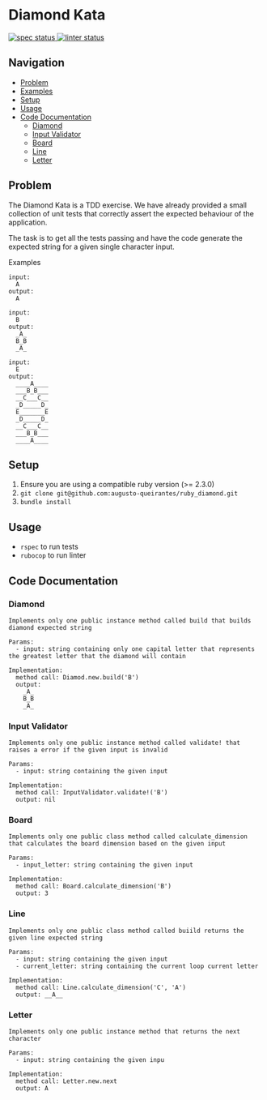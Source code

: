 # Diamond Kata

<p align="left">
  <a href="https://github.com/augusto-queirantes/ruby_diamond/actions">
    <img alt="spec status" src="https://github.com/augusto-queirantes/ruby_diamond/workflows/Specs/badge.svg">
  </a>

  <a href="https://github.com/augusto-queirantes/ruby_diamond/actions">
    <img alt="linter status" src="https://github.com/augusto-queirantes/ruby_diamond/workflows/Linter/badge.svg">
  </a>
</p>

## Navigation

- [Problem](#problem)
- [Examples](#examples)
- [Setup](#setup)
- [Usage](#usage)
- [Code Documentation](#code-documentation)
  - [Diamond](#diamond)
  - [Input Validator](#input-validator)
  - [Board](#board)
  - [Line](#line)
  - [Letter](#letter)

## Problem

The Diamond Kata is a TDD exercise. We have already provided a small collection of unit tests that
correctly assert the expected behaviour of the application.

The task is to get all the tests passing and have the code generate the expected string for a given
single character input.

Examples

    input:
      A
    output:
      A

    input:
      B
    output:
      _A_
      B_B
      _A_

    input:
      E
    output:
      ____A____
      ___B_B___
      __C___C__
      _D_____D_
      E_______E
      _D_____D_
      __C___C__
      ___B_B___
      ____A____

## Setup

1. Ensure you are using a compatible ruby version (>= 2.3.0)
2. `git clone git@github.com:augusto-queirantes/ruby_diamond.git`
3. `bundle install`

## Usage

- `rspec` to run tests
- `rubocop` to run linter

## Code Documentation

### Diamond

```
Implements only one public instance method called build that builds diamond expected string

Params:
  - input: string containing only one capital letter that represents the greatest letter that the diamond will contain

Implementation:
  method call: Diamod.new.build('B')
  output:
    _A_
    B_B
    _A_
```

### Input Validator

```
Implements only one public instance method called validate! that raises a error if the given input is invalid

Params:
  - input: string containing the given input

Implementation:
  method call: InputValidator.validate!('B')
  output: nil
```

### Board

```
Implements only one public class method called calculate_dimension that calculates the board dimension based on the given input

Params:
  - input_letter: string containing the given input

Implementation:
  method call: Board.calculate_dimension('B')
  output: 3
```

### Line

```
Implements only one public class method called buiild returns the given line expected string

Params:
  - input: string containing the given input
  - current_letter: string containing the current loop current letter

Implementation:
  method call: Line.calculate_dimension('C', 'A')
  output: __A__
```

### Letter

```
Implements only one public instance method that returns the next character

Params:
  - input: string containing the given inpu

Implementation:
  method call: Letter.new.next
  output: A
```
